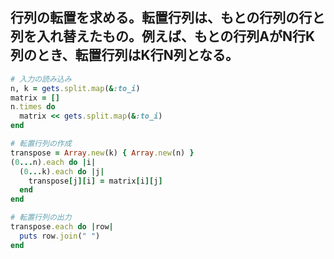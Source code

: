 ## 行列の転置を求める。転置行列は、もとの行列の行と列を入れ替えたもの。例えば、もとの行列AがN行K列のとき、転置行列はK行N列となる。

```ruby
# 入力の読み込み
n, k = gets.split.map(&:to_i)
matrix = []
n.times do
  matrix << gets.split.map(&:to_i)
end

# 転置行列の作成
transpose = Array.new(k) { Array.new(n) }
(0...n).each do |i|
  (0...k).each do |j|
    transpose[j][i] = matrix[i][j]
  end
end

# 転置行列の出力
transpose.each do |row|
  puts row.join(" ")
end
```